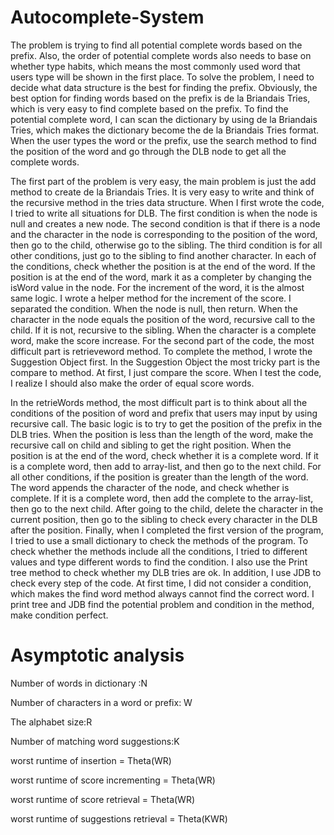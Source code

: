 # Autocomplete-System

  The problem is trying to find all potential complete words based on the prefix. Also, the order of potential complete words also needs to base on whether type habits, which means the most commonly used word that users type will be shown in the first place.
To solve the problem, I need to decide what data structure is the best for finding the prefix. Obviously, the best option for finding words based on the prefix is de la Briandais Tries, which is very easy to find complete based on the prefix. To find the potential complete word, I can scan the dictionary by using de la Briandais Tries, which makes the dictionary become the de la Briandais Tries format. When the user types the word or the prefix, use the search method to find the position of the word and go through the DLB node to get all the complete words.

  The first part of the problem is very easy, the main problem is just the add method to create de la Briandais Tries. It is very easy to write and think of the recursive method in the tries data structure. When I first wrote the code, I tried to write all situations for DLB. The first condition is when the node is null and creates a new node. The second condition is that if there is a node and the character in the node is corresponding to the position of the word, then go to the child, otherwise go to the sibling. The third condition is for all other conditions, just go to the sibling to find another character. In each of the conditions, check whether the position is at the end of the word. If the position is at the end of the word, mark it as a completer by changing the isWord value in the node.
For the increment of the word, it is the almost same logic. I wrote a helper method for the increment of the score. I separated the condition. When the node is null, then return. When the character in the node equals the position of the word, recursive call to the child. If it is not, recursive to the sibling. When the character is a complete word, make the score increase.
For the second part of the code, the most difficult part is retrieveword method. To complete the method, I wrote the Suggestion Object first. In the Suggestion Object the most tricky part is the compare to method. At first, I just compare the score. When I test the code, I realize I should also make the order of equal score words.

  In the retrieWords method, the most difficult part is to think about all the conditions of the position of word and prefix that users may input by using recursive call. The basic logic is to try to get the position of the prefix in the DLB tries. When the position is less than the length of the word, make the recursive call on child and sibling to get the right position. When the position is at the end of the word, check whether it is a complete word. If it is a complete word, then add to array-list, and then go to the next child. 
For all other conditions, if the position is greater than the length of the word. The word appends the character of the node, and check whether is complete. If it is a complete word, then add the complete to the array-list, then go to the next child. After going to the child, delete the character in the current position, then go to the sibling to check every character in the DLB after the position.
Finally, when I completed the first version of the program, I tried to use a small dictionary to check the methods of the program. To check whether the methods include all the conditions, I tried to different values and type different words to find the condition. I also use the Print tree method to check whether my DLB tries are ok. In addition, I use JDB to check every step of the code. At first time, I did not consider a condition, which makes the find word method always cannot find the correct word. I print tree and JDB find the potential problem and condition in the method, make condition perfect.

# Asymptotic analysis

  Number of words in dictionary :N
  
  Number of characters in a word or prefix: W
  
  The alphabet size:R
  
  Number of matching word suggestions:K

worst runtime of insertion = Theta(WR)

worst runtime of score incrementing = Theta(WR)

worst runtime of score retrieval = Theta(WR)

worst runtime of suggestions retrieval = Theta(KWR)


